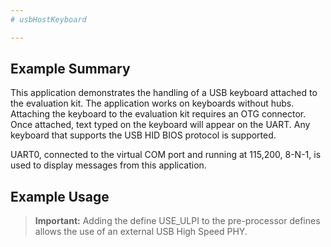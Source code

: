 ```yaml
---
# usbHostKeyboard

---
```


## Example Summary

 This application demonstrates the handling of a USB keyboard attached to
 the evaluation kit.  The application works on keyboards without hubs.
 Attaching the keyboard to the evaluation kit requires an OTG connector.
 Once attached, text typed on the keyboard will appear
 on the UART.  Any keyboard that supports the USB HID BIOS protocol is
 supported.

 UART0, connected to the virtual COM port and running at 115,200,
 8-N-1, is used to display messages from this application.

## Example Usage

>__Important:__ Adding the define USE_ULPI to the pre-processor defines allows the use of an external USB High Speed PHY.
